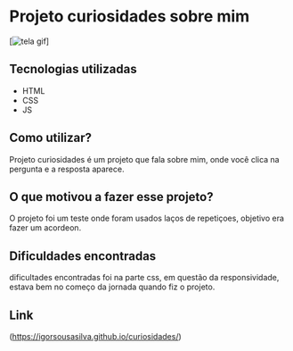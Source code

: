 # Projeto curiosidades sobre mim
[<img src="./src/imagem/tela-oakley.gif" alt="tela gif">]

## Tecnologias utilizadas 
- HTML
- CSS
- JS
  
## Como utilizar?
Projeto curiosidades é um projeto que fala sobre mim, onde você clica na pergunta e a resposta aparece.

 ## O que motivou a fazer esse projeto?
  O projeto foi um teste onde foram usados laços de repetiçoes, objetivo era fazer um acordeon.

## Dificuldades encontradas 
 dificultades encontradas foi na parte css, em questão da responsividade, estava bem no começo da jornada quando fiz o projeto.

## Link
(https://igorsousasilva.github.io/curiosidades/)
